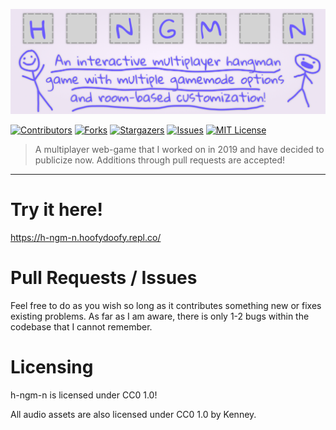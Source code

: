 <p align="center">
<img src="examples/h-ngm-n.png" alt="h-ngm-n"/>
</p>

[![Contributors][contributors-shield]][contributors-url]
[![Forks][forks-shield]][forks-url]
[![Stargazers][stars-shield]][stars-url]
[![Issues][issues-shield]][issues-url]
[![MIT License][license-shield]][license-url]

> A multiplayer web-game that I worked on in 2019 and have decided to publicize now. Additions through pull requests are accepted!

---

# Try it here!
https://h-ngm-n.hoofydoofy.repl.co/

# Pull Requests / Issues
Feel free to do as you wish so long as it contributes something new or fixes existing problems. As far as I am aware, there is only 1-2 bugs within the codebase that I cannot remember.

# Licensing
h-ngm-n is licensed under CC0 1.0! 

All audio assets are also licensed under CC0 1.0 by Kenney.

[contributors-shield]: https://img.shields.io/github/contributors/HooferDevelops/h-ngm-n.svg?style=flat-square
[contributors-url]: https://github.com/HooferDevelops/h-ngm-n/graphs/contributors
[forks-shield]: https://img.shields.io/github/forks/HooferDevelops/h-ngm-n.svg?style=flat-square
[forks-url]: https://github.com/HooferDevelops/h-ngm-n/network/members
[stars-shield]: https://img.shields.io/github/stars/HooferDevelops/h-ngm-n.svg?style=flat-square
[stars-url]: https://github.com/HooferDevelops/h-ngm-n/stargazers
[issues-shield]: https://img.shields.io/github/issues/HooferDevelops/h-ngm-n.svg?style=flat-square
[issues-url]: https://github.com/HooferDevelops/h-ngm-n/issues
[license-shield]: https://img.shields.io/github/license/HooferDevelops/h-ngm-n.svg?style=flat-square
[license-url]: https://github.com/HooferDevelops/h-ngm-n/blob/master/LICENSE.txt
